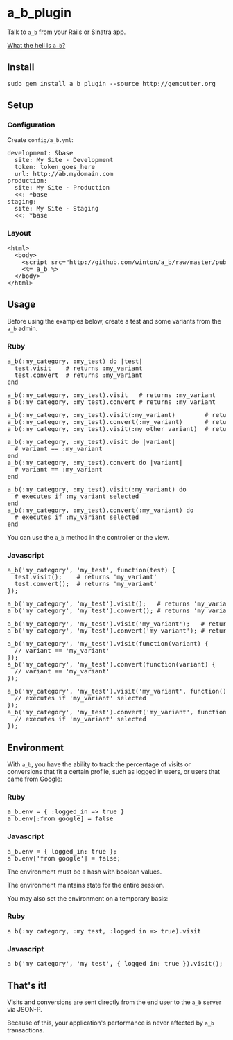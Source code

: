 a\_b\_plugin
============

Talk to <code>a\_b</code> from your Rails or Sinatra app.

[What the hell is <code>a_b</code>?](http://github.com/winton/a_b)

Install
-------

<pre>
sudo gem install a_b_plugin --source http://gemcutter.org
</pre>

Setup
-----

### Configuration

Create <code>config/a_b.yml</code>:

<pre>
development: &base
  site: My Site - Development
  token: token_goes_here
  url: http://ab.mydomain.com
production:
  site: My Site - Production
  &lt;&lt;: *base
staging:
  site: My Site - Staging
  &lt;&lt;: *base
</pre>

### Layout

<pre>
&lt;html&gt;
  &lt;body&gt;
    &lt;script src="http://github.com/winton/a_b/raw/master/public/js/a_b.js" type="text/javascript"&gt;&lt;/script&gt;
    &lt;%= a_b %&gt;
  &lt;/body&gt;
&lt;/html&gt;
</pre>

Usage
-----

Before using the examples below, create a test and some variants from the <code>a_b</code> admin.

### Ruby

<pre>
a_b(:my_category, :my_test) do |test|
  test.visit    # returns :my_variant
  test.convert  # returns :my_variant
end
</pre>

<pre>
a_b(:my_category, :my_test).visit   # returns :my_variant
a_b(:my_category, :my_test).convert # returns :my_variant
</pre>

<pre>
a_b(:my_category, :my_test).visit(:my_variant)        # returns :my_variant
a_b(:my_category, :my_test).convert(:my_variant)      # returns :my_variant
a_b(:my_category, :my_test).visit(:my_other_variant)  # returns nil (:my_variant already selected)
</pre>

<pre>
a_b(:my_category, :my_test).visit do |variant|
  # variant == :my_variant
end
a_b(:my_category, :my_test).convert do |variant|
  # variant == :my_variant
end
</pre>

<pre>
a_b(:my_category, :my_test).visit(:my_variant) do
  # executes if :my_variant selected
end
a_b(:my_category, :my_test).convert(:my_variant) do
  # executes if :my_variant selected
end
</pre>

You can use the <code>a\_b</code> method in the controller or the view.

### Javascript

<pre>
a_b('my_category', 'my_test', function(test) {
  test.visit();    # returns 'my_variant'
  test.convert();  # returns 'my_variant'
});
</pre>

<pre>
a_b('my_category', 'my_test').visit();   # returns 'my_variant'
a_b('my_category', 'my_test').convert(); # returns 'my_variant'
</pre>

<pre>
a_b('my_category', 'my_test').visit('my_variant');   # returns 'my_variant'
a_b('my_category', 'my_test').convert('my_variant'); # returns 'my_variant'
</pre>

<pre>
a_b('my_category', 'my_test').visit(function(variant) {
  // variant == 'my_variant'
});
a_b('my_category', 'my_test').convert(function(variant) {
  // variant == 'my_variant'
});
</pre>

<pre>
a_b('my_category', 'my_test').visit('my_variant', function() {
  // executes if 'my_variant' selected
});
a_b('my_category', 'my_test').convert('my_variant', function() {
  // executes if 'my_variant' selected
});
</pre>

Environment
-----------

With <code>a_b</code>, you have the ability to track the percentage of visits or conversions that fit a certain profile, such as logged in users, or users that came from Google:

### Ruby

<pre>
a_b.env = { :logged_in => true }
a_b.env[:from_google] = false
</pre>

### Javascript

<pre>
a_b.env = { logged_in: true };
a_b.env['from_google'] = false;
</pre>

The environment must be a hash with boolean values.

The environment maintains state for the entire session.

You may also set the environment on a temporary basis:

### Ruby

<pre>
a_b(:my_category, :my_test, :logged_in => true).visit
</pre>

### Javascript

<pre>
a_b('my_category', 'my_test', { logged_in: true }).visit();
</pre>

That's it!
----------

Visits and conversions are sent directly from the end user to the <code>a\_b</code> server via JSON-P.

Because of this, your application's performance is never affected by <code>a\_b</code> transactions.